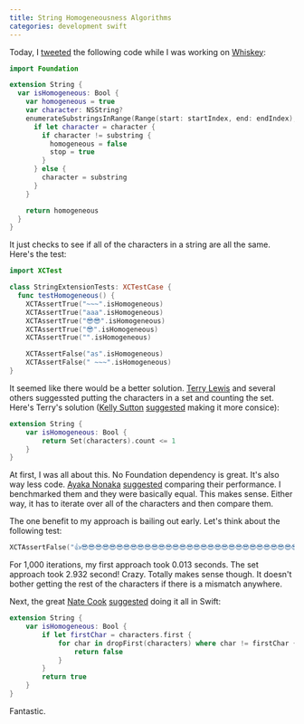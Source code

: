 ```yaml
---
title: String Homogeneousness Algorithms
categories: development swift
---
```


Today, I [tweeted](https://twitter.com/soffes/status/614877572388630528) the following code while I was working on [Whiskey](http://usewhiskey.com):

```swift
import Foundation

extension String {
  var isHomogeneous: Bool {
    var homogeneous = true
    var character: NSString?
    enumerateSubstringsInRange(Range(start: startIndex, end: endIndex), options: [.ByComposedCharacterSequences]) { substring, _, _, stop in
      if let character = character {
        if character != substring {
          homogeneous = false
          stop = true
        }
      } else {
        character = substring
      }
    }

    return homogeneous
  }
}
```

It just checks to see if all of the characters in a string are all the same. Here's the test:

```swift
import XCTest

class StringExtensionTests: XCTestCase {
  func testHomogeneous() {
    XCTAssertTrue("~~~".isHomogeneous)
    XCTAssertTrue("aaa".isHomogeneous)
    XCTAssertTrue("😎😎".isHomogeneous)
    XCTAssertTrue("😎".isHomogeneous)
    XCTAssertTrue("".isHomogeneous)

    XCTAssertFalse("as".isHomogeneous)
    XCTAssertFalse(" ~~~".isHomogeneous)
}
```

It seemed like there would be a better solution. [Terry Lewis](https://twitter.com/TLewisII) and several others suggessted putting the characters in a set and counting the set. Here's Terry's solution ([Kelly Sutton](https://twitter.com/kellysutton) [suggested](https://twitter.com/KellySutton/status/614882186542452736) making it more consice):

```swift
extension String {
    var isHomogeneous: Bool {
        return Set(characters).count <= 1
    }
}
```

At first, I was all about this. No Foundation dependency is great. It's also way less code. [Ayaka Nonaka](https://twitter.com/ayanonagon) [suggested](https://twitter.com/ayanonagon/status/614880711820992512) comparing their performance. I benchmarked them and they were basically equal. This makes sense. Either way, it has to iterate over all of the characters and then compare them.

The one benefit to my approach is bailing out early. Let's think about the following test:

```swift
XCTAssertFalse("👍😎😎😎😎😎😎😎😎😎😎😎😎😎😎😎😎😎😎😎😎😎😎😎😎😎😎😎😎😎😎😎😎😎😎😎😎😎😎😎😎😎😎😎😎😎😎😎😎😎😎😎😎😎😎😎😎😎😎😎😎😎😎😎😎😎😎😎😎😎😎😎😎😎😎😎😎😎😎😎😎😎😎😎😎😎😎😎😎😎😎😎😎😎😎😎😎😎😎😎😎😎😎😎😎😎😎😎😎😎😎😎😎😎😎😎😎😎😎😎😎😎😎😎😎😎😎😎😎😎😎😎😎😎😎😎😎😎😎😎😎😎😎😎😎😎😎😎😎😎😎😎😎😎😎😎😎😎😎😎😎😎😎😎😎😎😎😎😎😎😎😎😎😎😎😎😎😎😎😎😎😎😎😎😎😎😎😎😎😎😎😎😎😎😎😎😎😎😎😎😎😎😎😎😎😎😎😎😎😎😎😎😎😎😎😎😎😎😎😎😎😎😎😎😎😎😎😎😎😎😎😎😎😎😎😎😎😎😎😎😎😎😎😎😎😎😎😎😎😎😎😎😎😎😎😎😎😎😎😎😎😎😎😎😎😎😎😎😎😎😎😎😎😎😎😎😎😎😎😎😎😎😎😎😎😎😎😎😎😎😎😎😎😎😎😎😎😎😎😎😎😎😎😎😎😎😎😎😎😎😎😎😎😎😎😎😎😎😎😎😎😎😎😎😎😎😎😎😎😎😎😎😎😎😎😎😎😎😎😎😎😎😎😎😎😎😎😎😎😎😎😎😎😎😎😎😎😎😎😎😎😎😎😎😎😎😎😎😎😎😎😎😎😎😎😎😎😎😎😎😎😎😎😎😎😎😎😎😎😎😎😎😎😎😎😎😎😎😎😎😎😎😎😎😎😎😎😎😎😎😎😎😎😎😎😎😎😎😎😎😎😎😎😎😎😎😎😎😎😎😎😎😎😎😎😎😎😎😎😎😎😎😎😎😎😎😎😎😎😎😎😎😎😎😎😎😎😎😎😎😎😎😎😎😎😎😎😎😎😎😎😎😎😎😎😎😎😎😎😎😎😎😎😎😎😎😎😎😎😎😎😎😎😎😎😎😎😎😎😎😎😎😎😎😎😎😎😎😎😎😎😎😎😎😎😎😎😎😎😎😎😎😎😎😎😎😎😎😎😎😎😎😎😎😎😎😎😎😎😎😎😎😎😎😎😎😎😎😎😎😎😎😎😎😎😎😎😎😎😎😎😎😎😎😎😎😎😎😎😎😎😎😎😎😎😎😎😎😎😎😎😎😎😎😎😎😎😎😎😎😎😎😎😎😎😎😎 ".isHomogeneous)
```

For 1,000 iterations, my first approach took 0.013 seconds. The set approach took 2.932 second! Crazy. Totally makes sense though. It doesn't bother getting the rest of the characters if there is a mismatch anywhere.

Next, the great [Nate Cook](https://twitter.com/nnnnnnnn) [suggested](https://twitter.com/nnnnnnnn/status/614893914474967040) doing it all in Swift:

```swift
extension String {
    var isHomogeneous: Bool {
        if let firstChar = characters.first {
            for char in dropFirst(characters) where char != firstChar {
                return false
            }
        }
        return true
    }
}
```

Fantastic.
